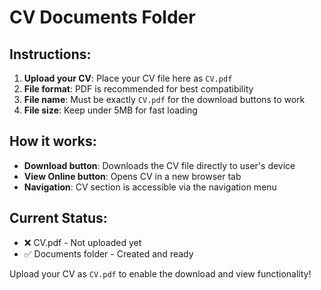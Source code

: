 # CV Documents Folder

## Instructions:

1. **Upload your CV**: Place your CV file here as `CV.pdf`
2. **File format**: PDF is recommended for best compatibility
3. **File name**: Must be exactly `CV.pdf` for the download buttons to work
4. **File size**: Keep under 5MB for fast loading

## How it works:

- **Download button**: Downloads the CV file directly to user's device
- **View Online button**: Opens CV in a new browser tab
- **Navigation**: CV section is accessible via the navigation menu

## Current Status:
- ❌ CV.pdf - Not uploaded yet
- ✅ Documents folder - Created and ready

Upload your CV as `CV.pdf` to enable the download and view functionality!
